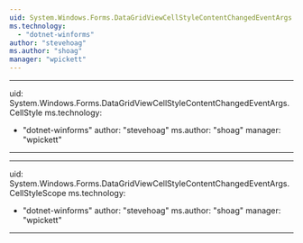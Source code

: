 ```yaml
---
uid: System.Windows.Forms.DataGridViewCellStyleContentChangedEventArgs
ms.technology: 
  - "dotnet-winforms"
author: "stevehoag"
ms.author: "shoag"
manager: "wpickett"
---
```


---
uid: System.Windows.Forms.DataGridViewCellStyleContentChangedEventArgs.CellStyle
ms.technology: 
  - "dotnet-winforms"
author: "stevehoag"
ms.author: "shoag"
manager: "wpickett"
---

---
uid: System.Windows.Forms.DataGridViewCellStyleContentChangedEventArgs.CellStyleScope
ms.technology: 
  - "dotnet-winforms"
author: "stevehoag"
ms.author: "shoag"
manager: "wpickett"
---
